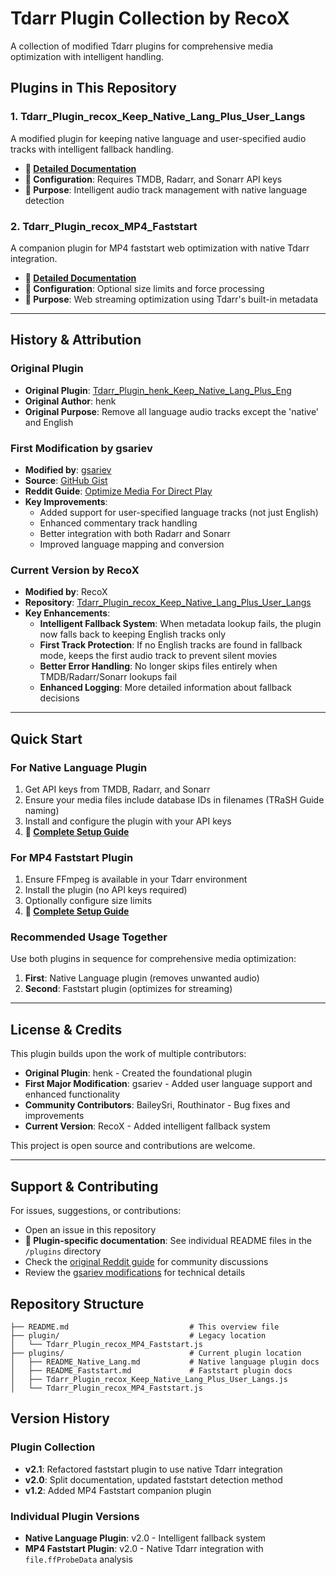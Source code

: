 # Tdarr Plugin Collection by RecoX

A collection of modified Tdarr plugins for comprehensive media optimization with intelligent handling.

## Plugins in This Repository

### 1. Tdarr_Plugin_recox_Keep_Native_Lang_Plus_User_Langs
A modified plugin for keeping native language and user-specified audio tracks with intelligent fallback handling.
- **📖 [Detailed Documentation](native_lang/README_Native_Lang.md)**
- **🔧 Configuration**: Requires TMDB, Radarr, and Sonarr API keys
- **🎯 Purpose**: Intelligent audio track management with native language detection

### 2. Tdarr_Plugin_recox_MP4_Faststart  
A companion plugin for MP4 faststart web optimization with native Tdarr integration.
- **📖 [Detailed Documentation](faststart/README_Faststart.md)**
- **🔧 Configuration**: Optional size limits and force processing
- **🎯 Purpose**: Web streaming optimization using Tdarr's built-in metadata

---

## History & Attribution

### Original Plugin
- **Original Plugin**: [Tdarr_Plugin_henk_Keep_Native_Lang_Plus_Eng](https://docs.tdarr.io/docs/plugins/classic-plugins/index/Tdarr_Plugin_henk_Keep_Native_Lang_Plus_Eng)
- **Original Author**: henk
- **Original Purpose**: Remove all language audio tracks except the 'native' and English

### First Modification by gsariev
- **Modified by**: [gsariev](https://gist.github.com/gssariev)
- **Source**: [GitHub Gist](https://gist.github.com/gssariev/6a89f81e2cc36c35f002e064261118cc)
- **Reddit Guide**: [Optimize Media For Direct Play](https://www.reddit.com/r/Tdarr/comments/1cba135/guideplex_optimize_media_for_direct_play_by/)
- **Key Improvements**:
  - Added support for user-specified language tracks (not just English)
  - Enhanced commentary track handling
  - Better integration with both Radarr and Sonarr
  - Improved language mapping and conversion

### Current Version by RecoX
- **Modified by**: RecoX
- **Repository**: [Tdarr_Plugin_recox_Keep_Native_Lang_Plus_User_Langs](https://github.com/RecoX/Tdarr_Plugin_recox_Keep_Native_Lang_Plus_User_Langs)
- **Key Enhancements**:
  - **Intelligent Fallback System**: When metadata lookup fails, the plugin now falls back to keeping English tracks only
  - **First Track Protection**: If no English tracks are found in fallback mode, keeps the first audio track to prevent silent movies
  - **Better Error Handling**: No longer skips files entirely when TMDB/Radarr/Sonarr lookups fail
  - **Enhanced Logging**: More detailed information about fallback decisions

---

## Quick Start

### For Native Language Plugin
1. Get API keys from TMDB, Radarr, and Sonarr
2. Ensure your media files include database IDs in filenames (TRaSH Guide naming)
3. Install and configure the plugin with your API keys
4. **📖 [Complete Setup Guide](native_lang/README_Native_Lang.md)**

### For MP4 Faststart Plugin
1. Ensure FFmpeg is available in your Tdarr environment
2. Install the plugin (no API keys required)
3. Optionally configure size limits
4. **📖 [Complete Setup Guide](faststart/README_Faststart.md)**

### Recommended Usage Together
Use both plugins in sequence for comprehensive media optimization:
1. **First**: Native Language plugin (removes unwanted audio)
2. **Second**: Faststart plugin (optimizes for streaming)

---

## License & Credits

This plugin builds upon the work of multiple contributors:

- **Original Plugin**: henk - Created the foundational plugin
- **First Major Modification**: gsariev - Added user language support and enhanced functionality
- **Community Contributors**: BaileySri, Routhinator - Bug fixes and improvements
- **Current Version**: RecoX - Added intelligent fallback system

This project is open source and contributions are welcome.

---

## Support & Contributing

For issues, suggestions, or contributions:
- Open an issue in this repository
- **📖 Plugin-specific documentation**: See individual README files in the `/plugins` directory
- Check the [original Reddit guide](https://www.reddit.com/r/Tdarr/comments/1cba135/guideplex_optimize_media_for_direct_play_by/) for community discussions
- Review the [gsariev modifications](https://gist.github.com/gssariev/6a89f81e2cc36c35f002e064261118cc) for technical details

## Repository Structure

```
├── README.md                           # This overview file
├── plugin/                             # Legacy location
│   └── Tdarr_Plugin_recox_MP4_Faststart.js
├── plugins/                            # Current plugin location
│   ├── README_Native_Lang.md           # Native language plugin docs
│   ├── README_Faststart.md             # Faststart plugin docs
│   ├── Tdarr_Plugin_recox_Keep_Native_Lang_Plus_User_Langs.js
│   └── Tdarr_Plugin_recox_MP4_Faststart.js
```

## Version History

### Plugin Collection  
- **v2.1**: Refactored faststart plugin to use native Tdarr integration
- **v2.0**: Split documentation, updated faststart detection method
- **v1.2**: Added MP4 Faststart companion plugin

### Individual Plugin Versions
- **Native Language Plugin**: v2.0 - Intelligent fallback system
- **MP4 Faststart Plugin**: v2.0 - Native Tdarr integration with `file.ffProbeData` analysis
